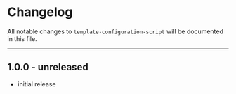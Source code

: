 # Changelog

All notable changes to `template-configuration-script` will be documented in this file.

---

## 1.0.0 - unreleased

- initial release
